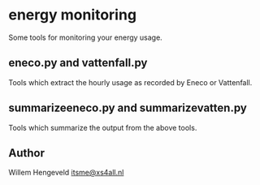 energy monitoring
=================

Some tools for monitoring your energy usage.

eneco.py and vattenfall.py
---------------

Tools which extract the hourly usage as recorded by Eneco or Vattenfall.

summarizeeneco.py and summarizevatten.py
---------------

Tools which summarize the output from the above tools.


Author
------

Willem Hengeveld <itsme@xs4all.nl>

